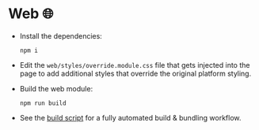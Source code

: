 # Web 🌐

- Install the dependencies:

    ```shell
    npm i
    ```

- Edit the `web/styles/override.module.css` file that gets injected into the page to add additional styles that override the original platform styling.

- Build the web module:

    ```shell
    npm run build
    ```

- See the [build script](../README.md#build-) for a fully automated build & bundling workflow.
